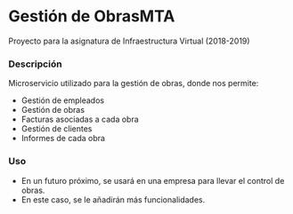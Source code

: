 # Gestión de ObrasMTA

Proyecto para la asignatura de Infraestructura Virtual (2018-2019)

### Descripción

Microservicio utilizado para la gestión de obras, donde nos permite:
- Gestión de empleados
- Gestión de obras
- Facturas asociadas a cada obra
- Gestión de clientes
- Informes de cada obra

### Uso
- En un futuro próximo, se usará en una empresa para llevar el control de obras.
- En este caso, se le añadirán más funcionalidades.

